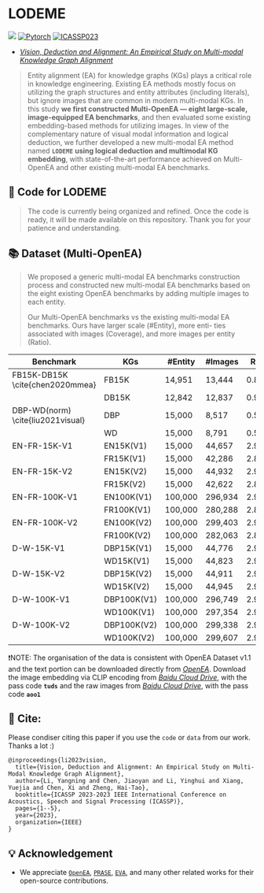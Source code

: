 # LODEME
![](https://img.shields.io/badge/version-1.0.1-blue)
[![Pytorch](https://img.shields.io/badge/PyTorch-%23EE4C2C.svg?e&logo=PyTorch&logoColor=white)](https://pytorch.org/)
[![ICASSP023](https://img.shields.io/badge/ICASSP-2023-%23bd9f65?labelColor=%23bea066&color=%23ffffff)](https://2023.ieeeicassp.org/)

- [*Vision, Deduction and Alignment: An Empirical Study on Multi-modal Knowledge Graph Alignment*](https://arxiv.org/abs/2302.08774)
>Entity alignment (EA) for knowledge graphs (KGs) plays a critical role in knowledge engineering. Existing EA methods mostly focus on utilizing the graph structures and entity attributes (including literals), but ignore images that are common in modern multi-modal KGs. In this study **we first constructed Multi-OpenEA — eight large-scale, image-equipped EA benchmarks**, and then evaluated some existing embedding-based methods for utilizing images. In view of the complementary nature of visual modal information and logical deduction, we further developed a new multi-modal EA method named  **`LODEME`** **using logical deduction and multimodal KG embedding**, with state-of-the-art performance achieved on Multi-OpenEA and other existing multi-modal EA benchmarks.

## 🚀 Code for LODEME
>The code is currently being organized and refined. Once the code is ready, it will be made available on this repository. Thank you for your patience and understanding.

## 📚 Dataset (Multi-OpenEA)

>We proposed a generic multi-modal EA benchmarks construction process and constructed new multi-modal EA benchmarks based on the eight existing OpenEA benchmarks by adding multiple images to each entity.
>
>Our Multi-OpenEA benchmarks vs the existing multi-modal EA benchmarks. Ours have larger scale (#Entity), more enti-
>ties associated with images (Coverage), and more images per entity (Ratio).


| Benchmark                         | KGs         | #Entity | #Images | Ratio  | Coverage | Similarity |
| --------------------------------- | ----------- | ------- | ------- | ------ | -------- | ---------- |
| FB15K-DB15K \cite{chen2020mmea}   | FB15K       | 14,951  | 13,444  | 0.899  | 90.0%    | -          |
|                                   | DB15K       | 12,842  | 12,837  | 0.999  | 99.9%    |            |
| DBP-WD(norm) \cite{liu2021visual} | DBP         | 15,000  | 8,517   | 0.517  | 57.1%    | -          |
|                                   | WD          | 15,000  | 8,791   | 0.586  | 58.6%    |            |
| EN-FR-15K-V1                      | EN15K(V1)   | 15,000  | 44,657  | 2.977  | 99.7%    | 0.757      |
|                                   | FR15K(V1)   | 15,000  | 42,286  | 2.819  | 94.5%    |            |
| EN-FR-15K-V2                      | EN15K(V2)   | 15,000  | 44,932  | 2.995  | 99.9%    | 0.767      |
|                                   | FR15K(V2)   | 15,000  | 42,622  | 2.841  | 94.5%    |            |
| EN-FR-100K-V1                     | EN100K(V1)  | 100,000 | 296,934 | 2.969  | 99.6%    | 0.751      |
|                                   | FR100K(V1)  | 100,000 | 280,288 | 2.803  | 94.1%    |            |
| EN-FR-100K-V2                     | EN100K(V2)  | 100,000 | 299,403 | 2.994  | 99.9%    | 0.752      |
|                                   | FR100K(V2)  | 100,000 | 282,063 | 2.821  | 94.4%    |            |
| D-W-15K-V1                        | DBP15K(V1)  | 15,000  | 44,776  | 2.985  | 99.8%    | 0.829      |
|                                   | WD15K(V1)   | 15,000  | 44,823  | 2.988  | 99.8%    |            |
| D-W-15K-V2                        | DBP15K(V2)  | 15,000  | 44,911  | 2.994  | 99.9%    | 0.820      |
|                                   | WD15K(V2)   | 15,000  | 44,945  | 2.996  | 99.9%    |            |
| D-W-100K-V1                       | DBP100K(V1) | 100,000 | 296,749 | 2.9867 | 99.5%    | 0.833      |
|                                   | WD100K(V1)  | 100,000 | 297,354 | 2.974  | 99.6%    |            |
| D-W-100K-V2                       | DBP100K(V2) | 100,000 | 299,338 | 2.993  | 99.9%    | 0.832      |
|                                   | WD100K(V2)  | 100,000 | 299,607 | 2.996  | 99.9%    |            |

❗NOTE: The organisation of the data is consistent with OpenEA Dataset v1.1 and the text portion can be downloaded directly from [*OpenEA*](https://github.com/nju-websoft/OpenEA). Download the image embedding via CLIP encoding from [*Baidu Cloud Drive*](https://pan.baidu.com/s/1SUgFfObgHCtgk4hn-rBiBQ), with the pass code **`tuds`** and the raw images from [*Baidu Cloud Drive*](https://pan.baidu.com/s/1oikW9BlutAvfJHcfMLDcDQ), with the pass code **`aoo1`** 

## 🤝 Cite:

Please condiser citing this paper if you use the ```code``` or ```data``` from our work.
Thanks a lot :)

```bigquery
@inproceedings{li2023vision,
  title={Vision, Deduction and Alignment: An Empirical Study on Multi-Modal Knowledge Graph Alignment},
  author={Li, Yangning and Chen, Jiaoyan and Li, Yinghui and Xiang, Yuejia and Chen, Xi and Zheng, Hai-Tao},
  booktitle={ICASSP 2023-2023 IEEE International Conference on Acoustics, Speech and Signal Processing (ICASSP)},
  pages={1--5},
  year={2023},
  organization={IEEE}
}
```

## 💡 Acknowledgement
- We appreciate [```OpenEA```](https://github.com/nju-websoft/OpenEA), [```PRASE```](https://github.com/qizhyuan/PRASEMap), [```EVA```](https://github.com/cambridgeltl/eva), and many other related works for their open-source contributions.

